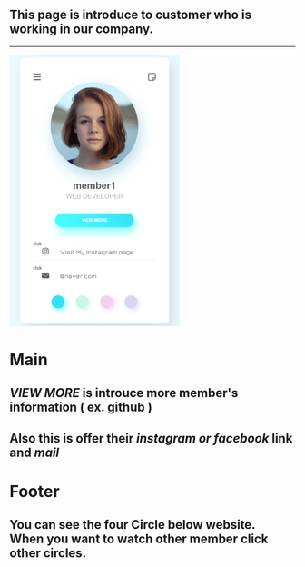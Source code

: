 ## This page is introduce to customer who is working in our company.
--------
<img src="thumbnail.png" width="300" />

# Main
## ***VIEW MORE*** is introuce more member's information ( ex. github )
## Also this is offer their ***instagram or facebook*** link and ***mail***
# Footer
<h2>You can see the four Circle below website.<br>When you want to watch other member click other circles.</h2>
